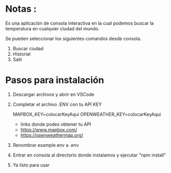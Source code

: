 # Notas :

Es una aplicación de consola interactiva en la cual podemos buscar la temperatura en cualquier ciudad del mundo.

Se pueden seleccionar los siguientes comandos desde consola.

1. Buscar ciudad
2. Historial
3. Salir

# Pasos para instalación

1. Descargar archivos y abrir en VSCode
2. Completar el archivo .ENV con tu API KEY
   

   MAPBOX_KEY=colocarKeyAqui
   OPENWEATHER_KEY=colocarKeyAqui

   - links donde podes obtener tu API
   - https://www.mapbox.com/
   - https://openweathermap.org/
   
3. Renombrar example.env a .env
4. Entrar en consola al directorio donde instalamos y ejecutar "npm install"
5. Ya listo para usar
